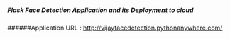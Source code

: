 ##### Flask Face Detection Application and its Deployment to cloud

######Application URL : http://vijayfacedetection.pythonanywhere.com/


